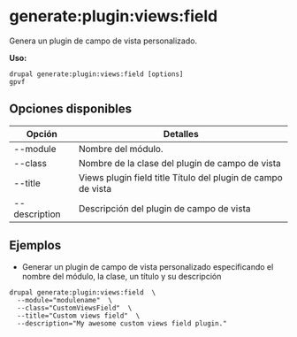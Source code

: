 # generate:plugin:views:field
Genera un plugin de campo de vista personalizado.

**Uso:**
```
drupal generate:plugin:views:field [options]
gpvf
```

## Opciones disponibles
Opción | Detalles
-------|-------------
--module | Nombre del módulo.
--class | Nombre de la clase del plugin de campo de vista
--title | Views plugin field title Título del plugin de campo de vista
--description | Descripción del plugin de campo de vista

## Ejemplos
* Generar un plugin de campo de vista personalizado especificando el nombre del módulo, la clase, un título y su descripción
```
drupal generate:plugin:views:field  \
  --module="modulename"  \
  --class="CustomViewsField"  \
  --title="Custom views field"  \
  --description="My awesome custom views field plugin."
```
